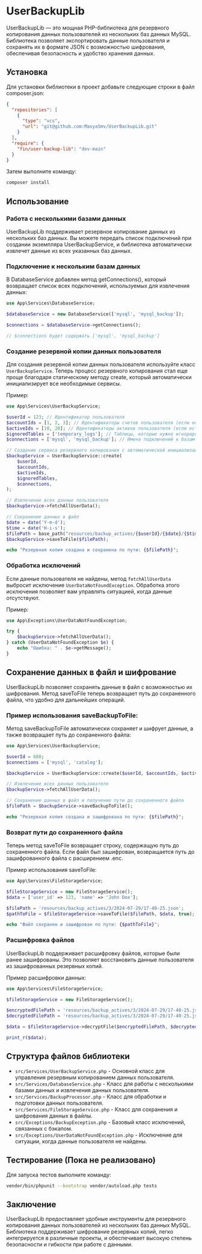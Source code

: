 # UserBackupLib

UserBackupLib — это мощная PHP-библиотека для резервного копирования данных пользователей из нескольких баз данных
MySQL.
Библиотека позволяет экспортировать данные пользователя и сохранять их в формате JSON с возможностью шифрования,
обеспечивая безопасность и удобство хранения данных.

## Установка

Для установки библиотеки в проект добавьте следующие строки в файл composer.json:

```json
{
  "repositories": [
    {
      "type": "vcs",
      "url": "git@github.com:MasyaSmv/UserBackupLib.git"
    }
  ],
  "require": {
    "fin/user-backup-lib": "dev-main"
  }
}
```

Затем выполните команду:

```bash
composer install
```

## Использование

### Работа с несколькими базами данных

UserBackupLib поддерживает резервное копирование данных из нескольких баз данных.
Вы можете передать список подключений при создании экземпляра UserBackupService, и библиотека автоматически извлечет
данные из всех указанных баз данных.

### Подключение к нескольким базам данных

В DatabaseService добавлен метод getConnections(), который возвращает список всех подключений, используемых для
извлечения данных:

```php
use App\Services\DatabaseService;

$databaseService = new DatabaseService(['mysql', 'mysql_backup']);

$connections = $databaseService->getConnections();

// $connections будет содержать ['mysql', 'mysql_backup']

```

### Создание резервной копии данных пользователя

Для создания резервной копии данных пользователя используйте класс `UserBackupService`.
Теперь процесс резервного копирования стал еще проще благодаря статическому методу create, который автоматически
инициализирует все необходимые
сервисы.

Пример:

```php
use App\Services\UserBackupService;

$userId = 123; // Идентификатор пользователя
$accountIds = [1, 2, 3]; // Идентификаторы счетов пользователя (если есть)
$activeIds = [10, 20]; // Идентификаторы активов пользователя (если есть)
$ignoredTables = ['temporary_logs']; // Таблицы, которые нужно игнорировать
$connections = ['mysql', 'mysql_backup']; // Имена подключений к базам данных

// Создание сервиса резервного копирования с автоматической инициализацией
$backupService = UserBackupService::create(
    $userId, 
    $accountIds, 
    $activeIds, 
    $ignoredTables, 
    $connections,
);

// Извлечение всех данных пользователя
$backupService->fetchAllUserData();

// Сохранение данных в файл
$date = date('Y-m-d');
$time = date('H-i-s');
$filePath = base_path("resources/backup_actives/{$userId}/{$date}/{$time}.json");
$backupService->saveToFile($filePath);

echo "Резервная копия создана и сохранена по пути: {$filePath}";
```

### Обработка исключений

Если данные пользователя не найдены, метод `fetchAllUserData` выбросит исключение `UserDataNotFoundException`.
Обработка этого исключения позволяет вам управлять ситуацией, когда данные отсутствуют.

Пример:

```php
use App\Exceptions\UserDataNotFoundException;

try {
    $backupService->fetchAllUserData();
} catch (UserDataNotFoundException $e) {
    echo "Ошибка: " . $e->getMessage();
}
```

## Сохранение данных в файл и шифрование

UserBackupLib позволяет сохранять данные в файл с возможностью их шифрования.
Метод saveToFile теперь возвращает путь до сохраненного файла, что удобно для дальнейших операций.

### Пример использования saveBackupToFile:

Метод saveBackupToFile автоматически сохраняет и шифрует данные, а также возвращает путь до сохраненного файла:

```php
use App\Services\UserBackupService;

$userId = 680;
$connections = ['mysql', 'catalog'];

$backupService = UserBackupService::create($userId, $accountIds, $activeIds, $ignoredTables, $connections);

// Извлечение всех данных пользователя
$backupService->fetchAllUserData();

// Сохранение данных в файл и получение пути до сохраненного файла
$filePath = $backupService->saveBackupToFile();

echo "Резервная копия создана и зашифрована по пути: {$filePath}";
```

### Возврат пути до сохраненного файла

Теперь метод saveToFile возвращает строку, содержащую путь до сохраненного файла.
Если файл был зашифрован, возвращается путь до зашифрованного файла с расширением .enc.

Пример использования saveToFile:

```php
use App\Services\FileStorageService;

$fileStorageService = new FileStorageService();
$data = ['user_id' => 123, 'name' => 'John Doe'];

$filePath = 'resources/backup_actives/3/2024-07-29/17-40-25.json';
$pathToFile = $fileStorageService->saveToFile($filePath, $data, true); // true для шифрования

echo "Файл сохранен и зашифрован по пути: {$pathToFile}";
```

### Расшифровка файлов

UserBackupLib поддерживает расшифровку файлов, которые были ранее зашифрованы.
Это позволяет восстановить данные пользователя из зашифрованных резервных копий.

Пример расшифровки данных:

```php
use App\Services\FileStorageService;

$fileStorageService = new FileStorageService();

$encryptedFilePath = 'resources/backup_actives/3/2024-07-29/17-40-25.json.enc';
$decryptedFilePath = 'resources/backup_actives/3/2024-07-29/17-40-25.json';

$data = $fileStorageService->decryptFile($encryptedFilePath, $decryptedFilePath);

print_r($data);

```

## Структура файлов библиотеки

- `src/Services/UserBackupService.php` - Основной класс для управления резервным копированием данных пользователя.
- `src/Services/DatabaseService.php` - Класс для работы с несколькими базами данных и извлечения данных пользователя.
- `src/Services/BackupProcessor.php` - Класс для обработки и подготовки данных пользователя.
- `src/Services/FileStorageService.php` - Класс для сохранения и шифрования данных в файлы.
- `src/Exceptions/BackupException.php` - Базовый класс исключений, связанных с бэкапом.
- `src/Exceptions/UserDataNotFoundException.php` - Исключение для ситуации, когда данные пользователя не найдены.

## Тестирование (Пока не реализовано)

Для запуска тестов выполните команду:

```bash
vendor/bin/phpunit --bootstrap vendor/autoload.php tests
```

## Заключение

UserBackupLib предоставляет удобные инструменты для резервного копирования данных пользователей из нескольких баз данных
MySQL.
Библиотека поддерживает шифрование резервных копий, легко интегрируется в различные проекты, и обеспечивает высокую
степень безопасности и гибкости при работе с данными.